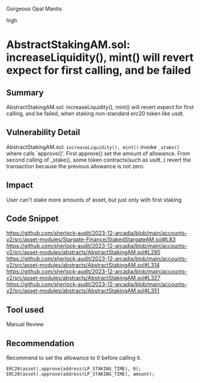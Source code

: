Gorgeous Opal Mantis

high

# AbstractStakingAM.sol: increaseLiquidity(), mint() will revert expect for first calling, and be failed

## Summary
AbstractStakingAM.sol: increaseLiquidity(), mint() will revert expect for first calling, and be failed, when staking non-standard erc20 token like usdt.

## Vulnerability Detail
AbstractStakingAM.sol: `increaseLiquidity(), mint()` invoke `_stake()` where calls `approve()'.
First approve() set the amount of allowance. 
From second calling of _stake(), some token contracts(such as usdt..) revert the transaction because the previous allowance is not zero.

## Impact
User can't stake more amounts of asset, but just only with first staking

## Code Snippet
https://github.com/sherlock-audit/2023-12-arcadia/blob/main/accounts-v2/src/asset-modules/Stargate-Finance/StakedStargateAM.sol#L83
https://github.com/sherlock-audit/2023-12-arcadia/blob/main/accounts-v2/src/asset-modules/abstracts/AbstractStakingAM.sol#L285
https://github.com/sherlock-audit/2023-12-arcadia/blob/main/accounts-v2/src/asset-modules/abstracts/AbstractStakingAM.sol#L314
https://github.com/sherlock-audit/2023-12-arcadia/blob/main/accounts-v2/src/asset-modules/abstracts/AbstractStakingAM.sol#L327
https://github.com/sherlock-audit/2023-12-arcadia/blob/main/accounts-v2/src/asset-modules/abstracts/AbstractStakingAM.sol#L351

## Tool used

Manual Review

## Recommendation
Recommend to set the allowance to 0 before calling it.
```solidity
ERC20(asset).approve(address(LP_STAKING_TIME), 0);
ERC20(asset).approve(address(LP_STAKING_TIME), amount);
```